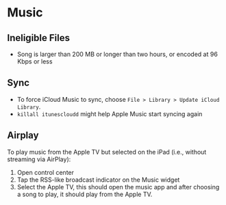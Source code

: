 # Music

## Ineligible Files

- Song is larger than 200 MB or longer than two hours, or encoded at 96 Kbps or less

## Sync

- To force iCloud Music to sync, choose `File > Library > Update iCloud Library`.
- `killall itunescloudd` might help Apple Music start syncing again

## Airplay

To play music from the Apple TV but selected on the iPad (i.e., without streaming via AirPlay):

1. Open control center
2. Tap the RSS-like broadcast indicator on the Music widget
2. Select the Apple TV, this should open the music app and after choosing a song to play, it should play from the Apple TV.
